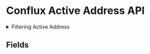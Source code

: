 # Conflux Active Address API

<details><summary> Filtering Active Address</summary></details>

## Fields